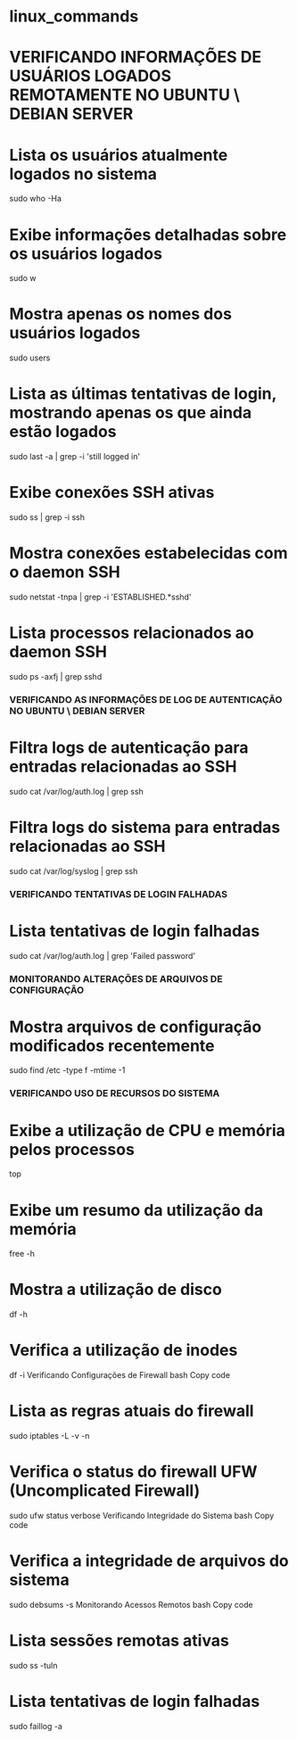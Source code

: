 # linux_commands


# VERIFICANDO INFORMAÇÕES DE USUÁRIOS LOGADOS REMOTAMENTE NO UBUNTU \ DEBIAN SERVER
# Lista os usuários atualmente logados no sistema
sudo who -Ha

# Exibe informações detalhadas sobre os usuários logados
sudo w

# Mostra apenas os nomes dos usuários logados
sudo users

# Lista as últimas tentativas de login, mostrando apenas os que ainda estão logados
sudo last -a | grep -i 'still logged in'

# Exibe conexões SSH ativas
sudo ss | grep -i ssh

# Mostra conexões estabelecidas com o daemon SSH
sudo netstat -tnpa | grep -i 'ESTABLISHED.*sshd'

# Lista processos relacionados ao daemon SSH
sudo ps -axfj | grep sshd

### VERIFICANDO AS INFORMAÇÕES DE LOG DE AUTENTICAÇÃO NO UBUNTU \ DEBIAN SERVER ###

# Filtra logs de autenticação para entradas relacionadas ao SSH
sudo cat /var/log/auth.log | grep ssh

# Filtra logs do sistema para entradas relacionadas ao SSH
sudo cat /var/log/syslog | grep ssh

### VERIFICANDO TENTATIVAS DE LOGIN FALHADAS ###

# Lista tentativas de login falhadas
sudo cat /var/log/auth.log | grep 'Failed password'

### MONITORANDO ALTERAÇÕES DE ARQUIVOS DE CONFIGURAÇÃO ###

# Mostra arquivos de configuração modificados recentemente
sudo find /etc -type f -mtime -1

### VERIFICANDO USO DE RECURSOS DO SISTEMA ###

# Exibe a utilização de CPU e memória pelos processos
top

# Exibe um resumo da utilização da memória
free -h

# Mostra a utilização de disco
df -h

# Verifica a utilização de inodes
df -i
Verificando Configurações de Firewall
bash
Copy code
# Lista as regras atuais do firewall
sudo iptables -L -v -n

# Verifica o status do firewall UFW (Uncomplicated Firewall)
sudo ufw status verbose
Verificando Integridade do Sistema
bash
Copy code
# Verifica a integridade de arquivos do sistema
sudo debsums -s
Monitorando Acessos Remotos
bash
Copy code
# Lista sessões remotas ativas
sudo ss -tuln

# Lista tentativas de login falhadas
sudo faillog -a
